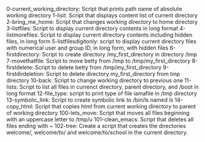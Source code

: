 0-current_working_directory: Script that prints path name of absolute working directory
1-lisit: Script that displays content list of current directory
2-bring_me_home: Script that changes working directory to home directory
3-listfiles: Script to display current directory contents in long format
4-listmorefiles: Script to display current directory contents including hidden files, in long form
5-listfilesdigitonly: script to display current directory files with numerical user and group ID, in long form, with hidden files
6-firstdirectory: Script to create directory /my_first_directory in directory /tmp
7-movethatfile: Script to move betty from /tmp to /tmp/my_first_directory
8-firstdelete: Script to delete betty from /tmp/my_first_directory
9-firstdirdeletion: Script to delete directory my_first_directory from tmp directory
10-back: Script to change working directory to previous one
11-lists: Script to list all files in currenct directory, parent directory, and /boot in long format
12-file_type: script to print type of file iamafile in /tmp directory
13-symbolic_link: Script to create symbolic link to /bin/ls named _ls_
14-copy_html: Script that copies html from current working directory to parent of working directory
100-lets_move: Script that moves all files beginning with an uppercase letter to /tmp/u
101-clean_emacs: Script that deletes all files ending with ~
102-tree: Create a script that creates the directories welcome/, welcome/to/ and welcome/to/school in the current directory.


